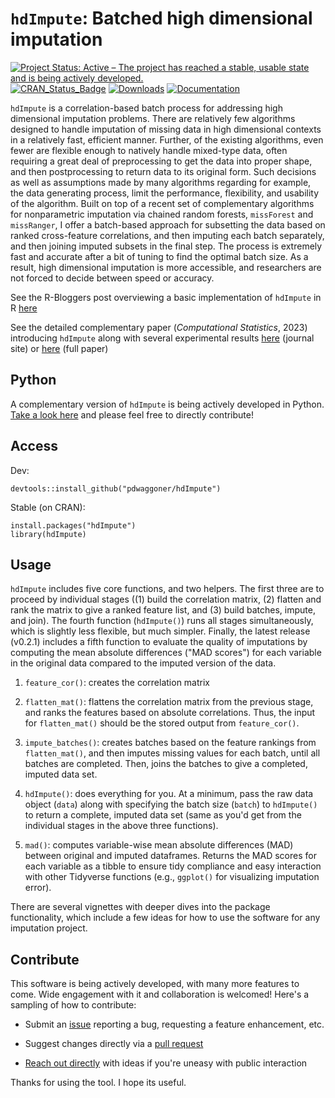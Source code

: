 # `hdImpute`: Batched high dimensional imputation
[![Project Status: Active – The project has reached a stable, usable state and is being actively developed.](https://www.repostatus.org/badges/latest/active.svg)](https://www.repostatus.org/#active)
[![CRAN_Status_Badge](https://www.r-pkg.org/badges/version/hdImpute)](http://cran.r-project.org/package=hdImpute)
[![Downloads](http://cranlogs.r-pkg.org/badges/grand-total/hdImpute)](http://cranlogs.r-pkg.org/)
[![Documentation](https://img.shields.io/badge/documentation-hdImpute-orange.svg?colorB=E91E63)](https://www.r-pkg.org/pkg/hdImpute)

`hdImpute` is a correlation-based batch process for addressing high dimensional imputation problems. There are relatively few algorithms designed to handle imputation of missing data in high dimensional contexts in a relatively fast, efficient manner. Further, of the existing algorithms, even fewer are flexible enough to natively handle mixed-type data, often requiring a great deal of preprocessing to get the data into proper shape, and then postprocessing to return data to its original form. Such decisions as well as assumptions made by many algorithms regarding for example, the data generating process, limit the performance, flexibility, and usability of the algorithm. Built on top of a recent set of complementary algorithms for nonparametric imputation via chained random forests, `missForest` and `missRanger`, I offer a batch-based approach for subsetting the data based on ranked cross-feature correlations, and then imputing each batch separately, and then joining imputed subsets in the final step. The process is extremely fast and accurate after a bit of tuning to find the optimal batch size. As a result, high dimensional imputation is more accessible, and researchers are not forced to decide between speed or accuracy.

See the R-Bloggers post overviewing a basic implementation of `hdImpute` in R [here](https://www.r-bloggers.com/2022/03/batched-imputation-for-high-dimensional-missing-data-problems/)

See the detailed complementary paper (*Computational Statistics*, 2023) introducing `hdImpute` along with several experimental results [here](https://link.springer.com/article/10.1007/s00180-023-01325-9) (journal site) or [here](https://github.com/pdwaggoner/hdImpute/blob/main/resfiles/hdimpute_paper.pdf) (full paper)

## Python

A complementary version of `hdImpute` is being actively developed in Python. [Take a look here](https://github.com/pdwaggoner/hdImpute_py) and please feel free to directly contribute! 

## Access

Dev:

```{r}
devtools::install_github("pdwaggoner/hdImpute")
```


Stable (on CRAN):

```{r}
install.packages("hdImpute")
library(hdImpute)
```

## Usage

`hdImpute` includes five core functions, and two helpers. The first three are to proceed by individual stages ((1) build the correlation matrix, (2) flatten and rank the matrix to give a ranked feature list, and (3) build batches, impute, and join). The fourth function (`hdImpute()`) runs all stages simultaneously, which is slightly less flexible, but much simpler. Finally, the latest release (v0.2.1) includes a fifth function to evaluate the quality of imputations by computing the mean absolute differences ("MAD scores") for each variable in the original data compared to the imputed version of the data. 

  1. `feature_cor()`: creates the correlation matrix
  
  2. `flatten_mat()`: flattens the correlation matrix from the previous stage, and ranks the features based on absolute correlations. Thus, the input for `flatten_mat()` should be the stored output from `feature_cor()`.
  
  3. `impute_batches()`: creates batches based on the feature rankings from `flatten_mat()`, and then imputes missing values for each batch, until all batches are completed. Then, joins the batches to give a completed, imputed data set. 

  4. `hdImpute()`: does everything for you. At a minimum, pass the raw data object (`data`) along with specifying the batch size (`batch`) to `hdImpute()` to return a complete, imputed data set (same as you'd get from the individual stages in the above three functions).
  
  5. `mad()`: computes variable-wise mean absolute differences (MAD) between original and imputed dataframes. Returns the MAD scores for each variable as a tibble to ensure tidy compliance and easy interaction with other Tidyverse functions (e.g., `ggplot()` for visualizing imputation error).

There are several vignettes with deeper dives into the package functionality, which include a few ideas for how to use the software for any imputation project.

## Contribute

This software is being actively developed, with many more features to come. Wide engagement with it and collaboration is welcomed! Here's a sampling of how to contribute:

  - Submit an [issue](https://github.com/pdwaggoner/hdImpute/issues) reporting a bug, requesting a feature enhancement, etc. 

  - Suggest changes directly via a [pull request](https://github.com/pdwaggoner/hdImpute/pulls)

  - [Reach out directly](https://pdwaggoner.github.io/) with ideas if you're uneasy with public interaction

Thanks for using the tool. I hope its useful.
